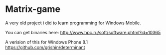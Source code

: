 # Matrix-game
A very old project i did to learn programming for Windows Mobile. 

You can get binaries here: http://www.hpc.ru/soft/software.phtml?id=10365

A verision of this for Windows Phone 8.1 https://github.com/grishin/determinant
